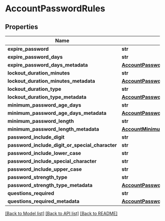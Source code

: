 # AccountPasswordRules

## Properties
Name | Type | Description | Notes
------------ | ------------- | ------------- | -------------
**expire_password** | **str** |  | [optional] 
**expire_password_days** | **str** |  | [optional] 
**expire_password_days_metadata** | [**AccountPasswordExpirePasswordDays**](AccountPasswordExpirePasswordDays.md) |  | [optional] 
**lockout_duration_minutes** | **str** |  | [optional] 
**lockout_duration_minutes_metadata** | [**AccountPasswordLockoutDurationMinutes**](AccountPasswordLockoutDurationMinutes.md) |  | [optional] 
**lockout_duration_type** | **str** |  | [optional] 
**lockout_duration_type_metadata** | [**AccountPasswordLockoutDurationType**](AccountPasswordLockoutDurationType.md) |  | [optional] 
**minimum_password_age_days** | **str** |  | [optional] 
**minimum_password_age_days_metadata** | [**AccountPasswordMinimumPasswordAgeDays**](AccountPasswordMinimumPasswordAgeDays.md) |  | [optional] 
**minimum_password_length** | **str** |  | [optional] 
**minimum_password_length_metadata** | [**AccountMinimumPasswordLength**](AccountMinimumPasswordLength.md) |  | [optional] 
**password_include_digit** | **str** |  | [optional] 
**password_include_digit_or_special_character** | **str** |  | [optional] 
**password_include_lower_case** | **str** |  | [optional] 
**password_include_special_character** | **str** |  | [optional] 
**password_include_upper_case** | **str** |  | [optional] 
**password_strength_type** | **str** |  | [optional] 
**password_strength_type_metadata** | [**AccountPasswordStrengthType**](AccountPasswordStrengthType.md) |  | [optional] 
**questions_required** | **str** |  | [optional] 
**questions_required_metadata** | [**AccountPasswordQuestionsRequired**](AccountPasswordQuestionsRequired.md) |  | [optional] 

[[Back to Model list]](../README.md#documentation-for-models) [[Back to API list]](../README.md#documentation-for-api-endpoints) [[Back to README]](../README.md)


